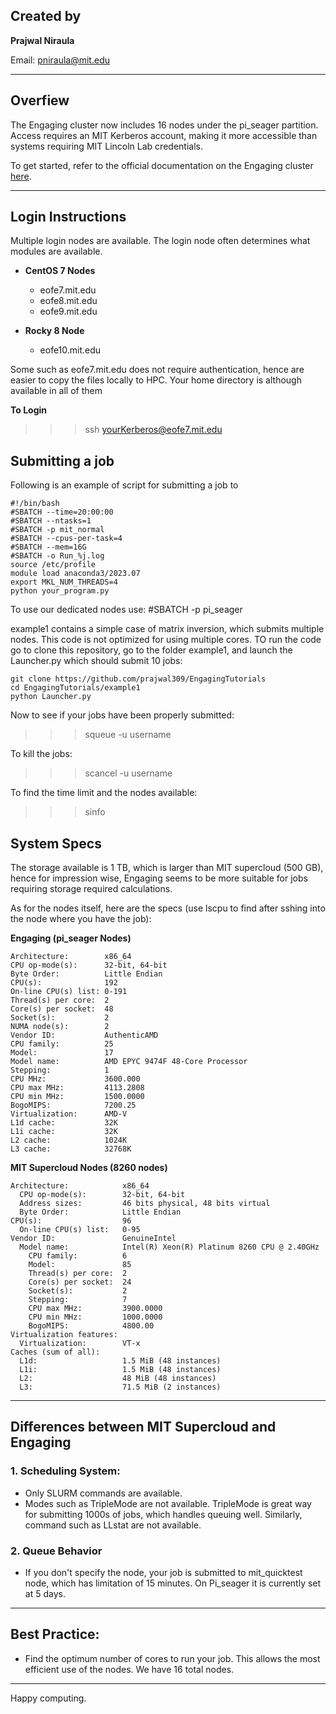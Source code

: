 ## Created by
**Prajwal Niraula**

Email: pniraula@mit.edu

---

## Overfiew
The Engaging cluster now includes 16 nodes under the pi_seager partition. Access requires an MIT Kerberos account, making it more accessible than systems requiring MIT Lincoln Lab credentials.

To get started, refer to the official documentation on the Engaging cluster [here](https://engaging-web.mit.edu/eofe-wiki/).

---

## Login Instructions
Multiple login nodes are available. The login node often determines what modules are available. 

- **CentOS 7 Nodes**
    - eofe7.mit.edu 
    - eofe8.mit.edu 
    - eofe9.mit.edu 

- **Rocky 8 Node**
    - eofe10.mit.edu 

Some such as eofe7.mit.edu does not require authentication, hence are easier to copy the files locally to HPC. Your home directory is although available in all of them


**To Login**

>>> ssh yourKerberos@eofe7.mit.edu



## Submitting a job
Following is an example of script for submitting a job to 

```
#!/bin/bash
#SBATCH --time=20:00:00 
#SBATCH --ntasks=1
#SBATCH -p mit_normal
#SBATCH --cpus-per-task=4
#SBATCH --mem=16G
#SBATCH -o Run_%j.log
source /etc/profile
module load anaconda3/2023.07
export MKL_NUM_THREADS=4
python your_program.py
```

To use our dedicated nodes use: #SBATCH -p pi_seager

example1 contains a simple case of matrix inversion, which submits multiple nodes. This code is not optimized for using multiple cores. TO run the code go to clone this repository, go to the folder example1, and launch the Launcher.py which should submit 10 jobs:

```
git clone https://github.com/prajwal309/EngagingTutorials
cd EngagingTutorials/example1
python Launcher.py
```

Now to see if your jobs have been properly submitted:

>>> squeue -u username

To kill the jobs:

>>> scancel -u username

To find the time limit and the nodes available: 

>>> sinfo


## System Specs

The storage available is 1 TB, which is larger than MIT supercloud (500 GB), hence for impression wise, Engaging seems to be more suitable for jobs requiring storage required calculations.

As for the nodes itself, here are the specs (use lscpu to find after sshing into the node where you have the job):

**Engaging (pi_seager Nodes)**
```
Architecture:        x86_64
CPU op-mode(s):      32-bit, 64-bit
Byte Order:          Little Endian
CPU(s):              192
On-line CPU(s) list: 0-191
Thread(s) per core:  2
Core(s) per socket:  48
Socket(s):           2
NUMA node(s):        2
Vendor ID:           AuthenticAMD
CPU family:          25
Model:               17
Model name:          AMD EPYC 9474F 48-Core Processor
Stepping:            1
CPU MHz:             3600.000
CPU max MHz:         4113.2808
CPU min MHz:         1500.0000
BogoMIPS:            7200.25
Virtualization:      AMD-V
L1d cache:           32K
L1i cache:           32K
L2 cache:            1024K
L3 cache:            32768K
```

**MIT Supercloud Nodes (8260 nodes)**
```
Architecture:            x86_64
  CPU op-mode(s):        32-bit, 64-bit
  Address sizes:         46 bits physical, 48 bits virtual
  Byte Order:            Little Endian
CPU(s):                  96
  On-line CPU(s) list:   0-95
Vendor ID:               GenuineIntel
  Model name:            Intel(R) Xeon(R) Platinum 8260 CPU @ 2.40GHz
    CPU family:          6
    Model:               85
    Thread(s) per core:  2
    Core(s) per socket:  24
    Socket(s):           2
    Stepping:            7
    CPU max MHz:         3900.0000
    CPU min MHz:         1000.0000
    BogoMIPS:            4800.00
Virtualization features: 
  Virtualization:        VT-x
Caches (sum of all):     
  L1d:                   1.5 MiB (48 instances)
  L1i:                   1.5 MiB (48 instances)
  L2:                    48 MiB (48 instances)
  L3:                    71.5 MiB (2 instances)
```

---

## Differences between MIT Supercloud and Engaging

### 1. Scheduling System:
- Only SLURM commands are available.
- Modes such as TripleMode are not available. TripleMode is great way for submitting 1000s of jobs, which handles queuing well. Similarly, command such as LLstat are not available.

### 2. Queue Behavior
- If you don't specify the node, your job is submitted to mit_quicktest node, which has limitation of 15 minutes. On Pi_seager it is currently set at 5 days. 

---
## Best Practice:
- Find the optimum number of cores to run your job. This allows the most efficient use of the nodes. We have 16 total nodes. 
---
Happy computing.

